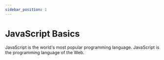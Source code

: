 ```yaml
---
sidebar_position: 1
---
```


# JavaScript Basics
JavaScript is the world's most popular programming language. JavaScript is the programming language of the Web.